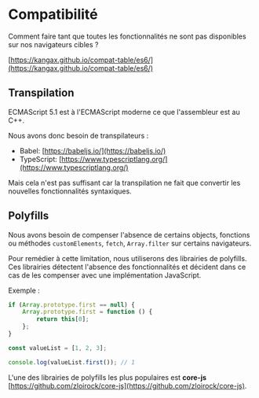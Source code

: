 # Compatibilité

Comment faire tant que toutes les fonctionnalités ne sont pas disponibles sur nos navigateurs cibles ?

[https://kangax.github.io/compat-table/es6/](https://kangax.github.io/compat-table/es6/)

## Transpilation

ECMAScript 5.1 est à l'ECMAScript moderne ce que l'assembleur est au C++.

Nous avons donc besoin de transpilateurs :

* Babel: [https://babeljs.io/](https://babeljs.io/)
* TypeScript: [https://www.typescriptlang.org/](https://www.typescriptlang.org/)

Mais cela n'est pas suffisant car la transpilation ne fait que convertir les nouvelles fonctionnalités syntaxiques.

## Polyfills

Nous avons besoin de compenser l'absence de certains objects, fonctions ou méthodes `customElements`, `fetch`, `Array.filter` sur certains navigateurs.

Pour remédier à cette limitation, nous utiliserons des librairies de polyfills. Ces librairies détectent l'absence des fonctionnalités et décident dans ce cas de les compenser avec une implémentation JavaScript.

Exemple :

```javascript
if (Array.prototype.first == null) {
    Array.prototype.first = function () {
        return this[0];
    };
}

const valueList = [1, 2, 3];

console.log(valueList.first()); // 1
```

L'une des librairies de polyfills les plus populaires est **core-js** [https://github.com/zloirock/core-js](https://github.com/zloirock/core-js).

